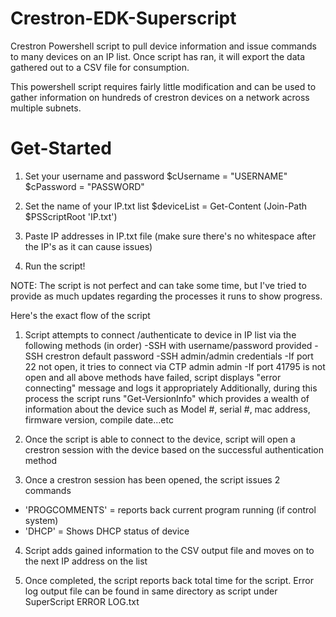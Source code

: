 # Crestron-EDK-Superscript
Crestron Powershell script to pull device information and issue commands to many devices on an IP list.  Once script has ran, it will export the data gathered out to a CSV file for consumption.

This powershell script requires fairly little modification and can be used to gather information on hundreds of crestron devices on a network across multiple subnets.

# Get-Started
1. Set your username and password
$cUsername = "USERNAME"
$cPassword = "PASSWORD"

2. Set the name of your IP.txt list
$deviceList = Get-Content (Join-Path $PSScriptRoot 'IP.txt')

3. Paste IP addresses in IP.txt file (make sure there's no whitespace after the IP's as it can cause issues)

4. Run the script!

NOTE: The script is not perfect and can take some time, but I've tried to provide as much updates regarding the processes it runs to show progress.  

Here's the exact flow of the script

1. Script attempts to connect /authenticate to device in IP list via the following methods (in order)
-SSH with username/password provided
-SSH crestron default password
-SSH admin/admin credentials
-If port 22 not open, it tries to connect via CTP admin admin
-If port 41795 is not open and all above methods have failed, script displays "error connecting" message and logs it appropriately
Additionally, during this process the script runs "Get-VersionInfo" which provides a wealth of information about the device such as Model #, serial #, mac address, firmware version, compile date...etc

2. Once the script is able to connect to the device, script will open a crestron session with the device based on the successful authentication method

3. Once a crestron session has been opened, the script issues 2 commands
- 'PROGCOMMENTS' = reports back current program running  (if control system)
- 'DHCP' = Shows DHCP status of device 

4. Script adds gained information to the CSV output file and moves on to the next IP address on the list

5. Once completed, the script reports back total time for the script. 
Error log output file can be found in same directory as script under SuperScript ERROR LOG.txt

